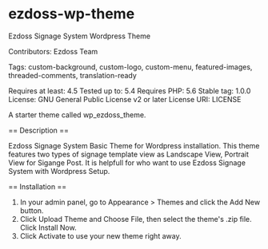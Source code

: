 # ezdoss-wp-theme
Ezdoss Signage System Wordpress Theme

Contributors: Ezdoss Team

Tags: custom-background, custom-logo, custom-menu, featured-images, threaded-comments, translation-ready

Requires at least: 4.5
Tested up to: 5.4
Requires PHP: 5.6
Stable tag: 1.0.0
License: GNU General Public License v2 or later
License URI: LICENSE

A starter theme called wp_ezdoss_theme.

== Description ==

Ezdoss Signage System Basic Theme for Wordpress installation. This theme features two types of signage template view as Landscape View, Portrait View for Sigange Post. It is helpfull for who want to use Ezdoss Signage System with Wordpress Setup.

== Installation ==

1. In your admin panel, go to Appearance > Themes and click the Add New button.
2. Click Upload Theme and Choose File, then select the theme's .zip file. Click Install Now.
3. Click Activate to use your new theme right away.
